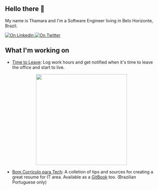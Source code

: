## Hello there 👋

My name is Thamara and I'm a Software Engineer living in Belo Horizonte, Brazil.

<p align="left">
  <a href="https://www.linkedin.com/in/thamara-andrade/">
    <img alt="On Linkedin" src="https://img.shields.io/twitter/url?label=%2Fthamara-andrade&logo=LinkedIn&style=social&url=https%3A%2F%2Fwww.linkedin.com%2Fin%2Fthamara-andrade%2F">
  </a>
  
  <a href="https://twitter.com/thamyk">
    <img alt="On Twitter" src="https://img.shields.io/twitter/url?label=%2Fthamyk&logo=Twitter&style=social&url=https%3A%2F%2Ftwitter.com%2Fthamyk">
  </a>
</p>

## What I'm working on 

- [Time to Leave](https://github.com/thamara/time-to-leave): Log work hours and get notified when it's time to leave the office and start to live.

<p align="center">
  <img height="300" src="https://user-images.githubusercontent.com/846063/67172751-f0120b80-f392-11e9-885c-bf2c4c4096c4.png">
</p>

- [Bom Curriculo para Tech](https://github.com/thamara/bomcurriculoparatech): A colletion of tips and sources for creating a great resume for IT area. Available as a [GitBook](https://thamara.gitbook.io/bomcurriculoparatech/) too. (Brazilian Portuguese only)

